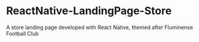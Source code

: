 # ReactNative-LandingPage-Store
A store landing page developed with React Native, themed after Fluminense Football Club
